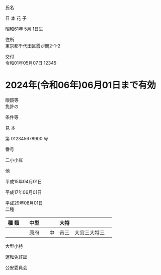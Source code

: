 氏名

日 本 花 子

昭和61年 5月 1日生

住所<br>東京都千代田区霞が関2\-1\-2

交付<br>令和01年05月07日 12345

# 2024年\(令和06年\)06月01日まで有効

眼鏡等<br>免許の

条件等

見 本

第 012345678900 号

番号 

二小小豆

他

平成15年04月01日

平成17年06月01日

平成29年08月01日<br>二種

|種 類||中型|||大特|||
|-|-|-|-|-|-|-|-|
|||原府||中|音三|大宜三大特三||

 

大型小特

運転免許証

公安委員会
